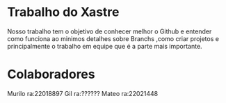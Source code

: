 # Trabalho do Xastre

Nosso trabalho tem o objetivo de conhecer melhor o Github e entender como funciona ao minimos detalhes sobre Branchs ,como criar projetos
e principalmente o trabalho em equipe que é a parte mais importante.

# Colaboradores 

Murilo ra:22018897
Gil ra:??????
Mateo ra:22021448
